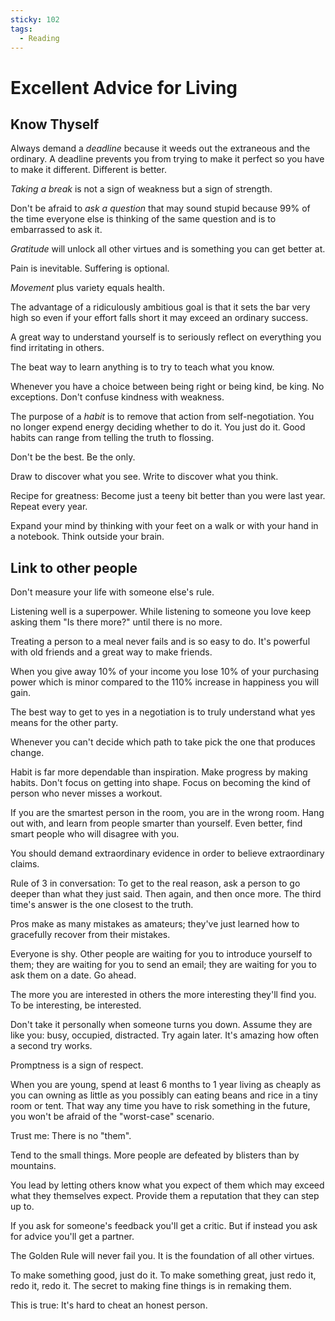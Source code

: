 ```yaml
---
sticky: 102
tags:
  - Reading
---
```


# Excellent Advice for Living

## Know Thyself

Always demand a *deadline* because it weeds out the extraneous and the ordinary. A deadline prevents you from trying to make it perfect so you have to make it different. Different is better.

*Taking a break* is not a sign of weakness but a sign of strength.

Don't be afraid to *ask a question* that may sound stupid because 99% of the time everyone else is thinking of the same question and is to embarrassed to ask it.

*Gratitude* will unlock all other virtues and is something you can get better at.

Pain is inevitable. Suffering is optional.

*Movement* plus variety equals health.

The advantage of a ridiculously ambitious goal is that it sets the bar very high so even if your effort falls short it may exceed an ordinary success.

A great way to understand yourself is to seriously reflect on everything you find irritating in others.

The beat way to learn anything is to try to teach what you know.

Whenever you have a choice between being right or being kind, be king. No exceptions. Don't confuse kindness with weakness.

The purpose of a *habit* is to remove that action from self-negotiation. You no longer expend energy deciding whether to do it. You just do it. Good habits can range from telling the truth to flossing.

Don't be the best. Be the only.

Draw to discover what you see. Write to discover what you think.

Recipe for greatness: Become just a teeny bit better than you were last year. Repeat every year.

Expand your mind by thinking with your feet on a walk or with your hand in a notebook. Think outside your brain.

## Link to other people

Don't measure your life with someone else's rule.

Listening well is a superpower. While listening to someone you love keep asking them "Is there more?" until there is no more.

Treating a person to a meal never fails and is so easy to do. It's powerful with old friends and a great way to make friends.

When you give away 10% of your income you lose 10% of your purchasing power which is minor compared to the 110% increase in happiness you will gain.

The best way to get to yes in a negotiation is to truly understand what yes means for the other party.

Whenever you can't decide which path to take pick the one that produces change.

Habit is far more dependable than inspiration. Make progress by making habits. Don't focus on getting into shape. Focus on becoming the kind of person who never misses a workout.

If you are the smartest person in the room, you are in the wrong room. Hang out with, and learn from people smarter than yourself. Even better, find smart people who will disagree with you.

You should demand extraordinary evidence in order to believe extraordinary claims.

Rule of 3 in conversation: To get to the real reason, ask a person to go deeper than what they just said. Then again, and then once more. The third time's answer is the one closest to the truth.

Pros make as many mistakes as amateurs; they've just learned how to gracefully recover from their mistakes.

Everyone is shy. Other people are waiting for you to introduce yourself to them; they are waiting for you to send an email; they are waiting for you to ask them on a date. Go ahead.

The more you are interested in others the more interesting they'll find you. To be interesting, be interested.

Don't take it personally when someone turns you down. Assume they are like you: busy, occupied, distracted. Try again later. It's amazing how often a second try works.

Promptness is a sign of respect.

When you are young, spend at least 6 months to 1 year living as cheaply as you can owning as little as you possibly can eating beans and rice in a tiny room or tent. That way any time you have to risk something in the future, you won't be afraid of the "worst-case" scenario.

Trust me: There is no "them".

Tend to the small things. More people are defeated by blisters than by mountains.

You lead by letting others know what you expect of them which may exceed what they themselves expect. Provide them a reputation that they can step up to.

If you ask for someone's feedback you'll get a critic. But if instead you ask for advice you'll get a partner.

The Golden Rule will never fail you. It is the foundation of all other virtues.

To make something good, just do it. To make something great, just redo it, redo it, redo it. The secret to making fine things is in remaking them.

This is true: It's hard to cheat an honest person.
